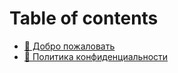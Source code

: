 # Table of contents

* [👋 Добро пожаловать](README.md)
* [🔑 Политика конфиденциальности](privacy-policy.md)
